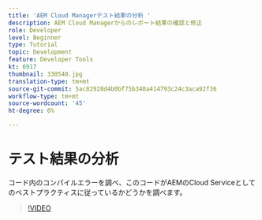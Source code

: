 ```yaml
---
title: 'AEM Cloud Managerテスト結果の分析 '
description: AEM Cloud Managerからのレポート結果の確認と修正
role: Developer
level: Beginner
type: Tutorial
topic: Development
feature: Developer Tools
kt: 6917
thumbnail: 330540.jpg
translation-type: tm+mt
source-git-commit: 5ac82928d4b0bf75b348a414793c24c3aca92f36
workflow-type: tm+mt
source-wordcount: '45'
ht-degree: 6%

---
```



# テスト結果の分析

コード内のコンパイルエラーを調べ、このコードがAEMのCloud Serviceとしてのベストプラクティスに従っているかどうかを調べます。

>[!VIDEO](https://video.tv.adobe.com/v/330540/?quality=12&learn=on)